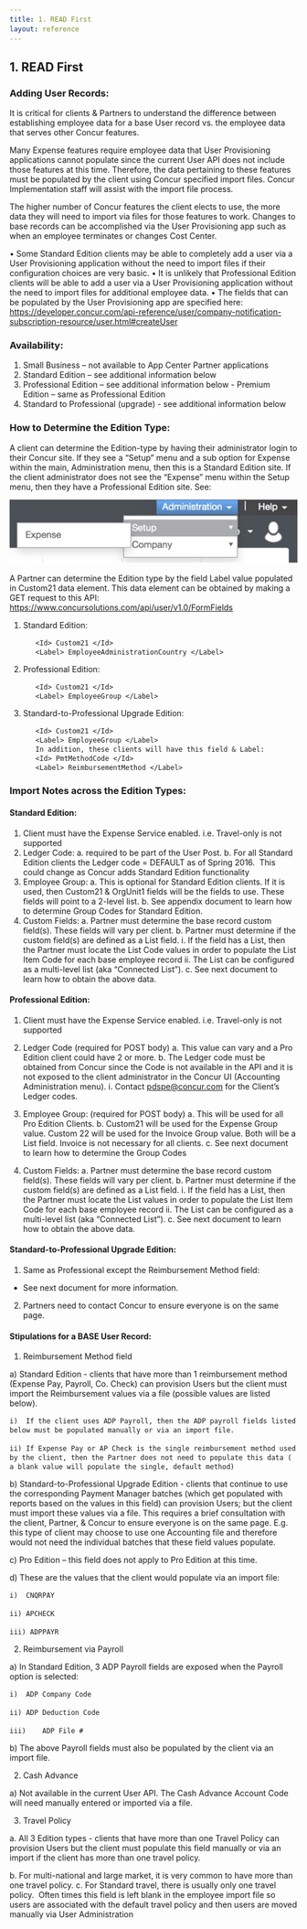```yaml
---
title: 1. READ First
layout: reference
---
```


## 1. READ First

### Adding User Records:

It is critical for clients & Partners to understand the difference between establishing employee data for a base User record vs. the employee data that serves other Concur features.

Many Expense features require employee data that User Provisioning applications cannot populate since the current User API does not include those features at this time.  Therefore, the data pertaining to these features must be populated by the client using Concur specified import files. Concur Implementation staff will assist with the import file process.

The higher number of Concur features the client elects to use, the more data they will need to import via files for those features to work. Changes to base records can be accomplished via the User Provisioning app such as when an employee terminates or changes Cost Center.

•	Some Standard Edition clients may be able to completely add a user via a User Provisioning application without the need to import files if their configuration choices are very basic.
•	It is unlikely that Professional Edition clients will be able to add a user via a User Provisioning application without the need to import files for additional employee data.
•	The fields that can be populated by the User Provisioning app are specified here:
https://developer.concur.com/api-reference/user/company-notification-subscription-resource/user.html#createUser


### Availability:
  1.	Small Business – not available to App Center Partner applications
  2.	Standard Edition – see additional information below
  3.	Professional Edition – see additional information below
      - Premium Edition – same as Professional Edition
  4.	Standard to Professional (upgrade) - see additional information below

### How to Determine the Edition Type:

A client can determine the Edition-type by having their administrator login to their Concur site.  If they see a “Setup” menu and a sub option for Expense within the main, Administration menu, then this is a Standard Edition site.  If the client administrator does not see the “Expense” menu within the Setup menu, then they have a Professional Edition site.  See: 

![Expense Menu](/api-guides/images/create_user.jpg)

A Partner can determine the Edition type by the field Label value populated in Custom21 data element.  This data element can be obtained by making a GET request to this API:	https://www.concursolutions.com/api/user/v1.0/FormFields


  1. Standard Edition:

            <Id> Custom21 </Id>
            <Label> EmployeeAdministrationCountry </Label>

  2. Professional Edition:

            <Id> Custom21 </Id>
            <Label> EmployeeGroup </Label>

  3. Standard-to-Professional Upgrade Edition:

            <Id> Custom21 </Id>
            <Label> EmployeeGroup </Label>
            In addition, these clients will have this field & Label:
            <Id> PmtMethodCode </Id>
            <Label> ReimbursementMethod </Label>

### Import Notes across the Edition Types:

#### Standard Edition:
1.	Client must have the Expense Service enabled.  i.e. Travel-only is not supported
2.	Ledger Code:
a.	required to be part of the User Post.
b.	For all Standard Edition clients the Ledger code = DEFAULT  as of Spring 2016.  This could change as Concur adds Standard Edition functionality
3.	Employee Group:
a.	This is optional for Standard Edition clients. If it is used, then Custom21 & OrgUnit1 fields will be the fields to use.  These fields will point to a 2-level list.
b.	See appendix document to learn how to determine Group Codes for Standard Edition.
4.	Custom Fields:
a.	Partner must determine the base record custom field(s).  These fields will vary per client.
b.	Partner must determine if the custom field(s) are defined as a List field.
i.	If the field has a List, then the Partner must locate the List Code values in order to populate the List Item Code for each base employee record
ii.	The List can be configured as a multi-level list (aka “Connected List”).
c.	See next document to learn how to obtain the above data.


#### Professional Edition:
1.	Client must have the Expense Service enabled.  i.e. Travel-only is not supported
2.	Ledger Code (required for POST body)
a.	This value can vary and a Pro Edition client could have 2 or more.
b.	The Ledger code must be obtained from Concur since the Code is not available in the API and it is not exposed to the client administrator in the Concur UI (Accounting Administration menu).
i.	Contact pdspe@concur.com for the Client’s Ledger codes.
3.	Employee Group: (required for POST body)
a.	This will be used for all Pro Edition Clients.
b.	Custom21 will be used for the Expense Group value.  Custom 22 will be used for the Invoice Group value.   Both will be a List field.  Invoice is not necessary for all clients.
c.	See next document to learn how to determine the Group Codes

4.	Custom Fields:
a.	Partner must determine the base record custom field(s).  These fields will vary per client.
b.	Partner must determine if the custom field(s) are defined as a List field.
i.	If the field has a List, then the Partner must locate the List values in order to populate the List Item Code for each base employee record
ii.	The List can be configured as a multi-level list (aka “Connected List”).
c.	See next document to learn how to obtain the above data.


#### Standard-to-Professional Upgrade Edition:
1.	Same as Professional except the Reimbursement Method field:
  - See next document for more information.
2.	Partners need to contact Concur to ensure everyone is on the same page.


#### Stipulations for a BASE User Record:

1)	Reimbursement Method field 

  a)	Standard Edition - clients that have more than 1 reimbursement method (Expense Pay, Payroll, Co. Check) can provision Users but the client must import the Reimbursement values via a file (possible values are listed below).

    i)	If the client uses ADP Payroll, then the ADP payroll fields listed below must be populated manually or via an import file.

    ii)	If Expense Pay or AP Check is the single reimbursement method used by the client, then the Partner does not need to populate this data ( a blank value will populate the single, default method)
  
  b)	Standard-to-Professional Upgrade Edition - clients that continue to use the corresponding Payment Manager batches (which get populated with reports based on the values in this field) can provision Users; but the client must import these values via a file. This requires a brief consultation with the client, Partner, & Concur to ensure everyone is on the same page. E.g. this type of client may choose to use one Accounting file and therefore would not need the individual batches that these field values populate.
  
  c) Pro Edition – this field does not apply to Pro Edition at this time.
  
  d) These are the values that the client would populate via an import file:

    i)	CNQRPAY
  
    ii)	APCHECK
  
    iii) ADPPAYR
  
2)	Reimbursement via Payroll

  a) In Standard Edition, 3 ADP Payroll fields are exposed when the Payroll option is selected:

    i)	ADP Company Code

    ii)	ADP Deduction Code

    iii)	ADP File #

 b)	The above Payroll fields must also be populated by the client via an import file.



2)	Cash Advance

 a)	Not available in the current User API.  The Cash Advance Account Code will need manually entered or imported via a file.

3)	Travel Policy

  a.	All 3 Edition types -  clients that have more than one Travel Policy can provision Users but the client must populate this field manually or via an import if the client has more than one travel policy.

  b. For multi-national and large market, it is very common to have more than one travel policy.
  c. For Standard travel, there is usually only one travel policy.  Often times this field is left blank in the employee import file so users are associated with the default travel policy and then users are moved manually via User Administration

